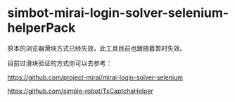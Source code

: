 # simbot-mirai-login-solver-selenium-helperPack

原本的浏览器滑块方式已经失效，此工具目前也跟随着暂时失效。

目前过滑块验证的方式你可以去参考：

https://github.com/project-mirai/mirai-login-solver-selenium


https://github.com/simple-robot/TxCaptchaHelper